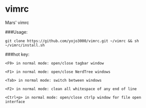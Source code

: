 # vimrc
Mars' vimrc

###Usage:
```
git clone https://github.com/yojo3000/vimrc.git ~/vimrc && sh ~/vimrc/install.sh
```

###hot key:
```
<F9> in normal mode: open/close tagbar window
```

```
<F1> in normal mode: open/close NerdTree windows
```

```
<Tab> in normal mode: switch between windows
```

```
<F2> in normal mode: clean all whitespace of any end of line
```

```
<Ctrl+p> in normal mode: open/close ctrlp window for file open interface
```
